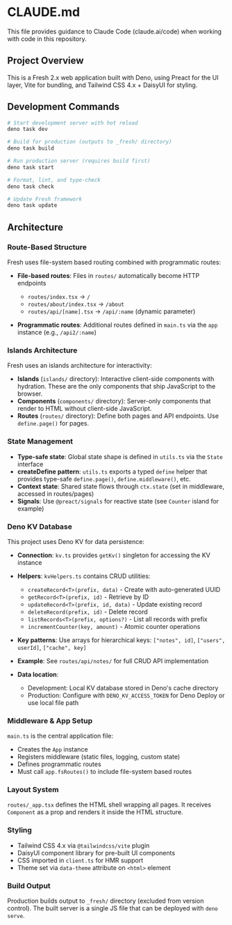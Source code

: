 # CLAUDE.md

This file provides guidance to Claude Code (claude.ai/code) when working with code in this repository.

## Project Overview

This is a Fresh 2.x web application built with Deno, using Preact for the UI layer, Vite for bundling, and Tailwind CSS 4.x + DaisyUI for styling.

## Development Commands

```bash
# Start development server with hot reload
deno task dev

# Build for production (outputs to _fresh/ directory)
deno task build

# Run production server (requires build first)
deno task start

# Format, lint, and type-check
deno task check

# Update Fresh framework
deno task update
```

## Architecture

### Route-Based Structure

Fresh uses file-system based routing combined with programmatic routes:

- **File-based routes**: Files in `routes/` automatically become HTTP endpoints
  - `routes/index.tsx` → `/`
  - `routes/about/index.tsx` → `/about`
  - `routes/api/[name].tsx` → `/api/:name` (dynamic parameter)

- **Programmatic routes**: Additional routes defined in `main.ts` via the `app` instance (e.g., `/api2/:name`)

### Islands Architecture

Fresh uses an islands architecture for interactivity:

- **Islands** (`islands/` directory): Interactive client-side components with hydration. These are the only components that ship JavaScript to the browser.
- **Components** (`components/` directory): Server-only components that render to HTML without client-side JavaScript.
- **Routes** (`routes/` directory): Define both pages and API endpoints. Use `define.page()` for pages.

### State Management

- **Type-safe state**: Global state shape is defined in `utils.ts` via the `State` interface
- **createDefine pattern**: `utils.ts` exports a typed `define` helper that provides type-safe `define.page()`, `define.middleware()`, etc.
- **Context state**: Shared state flows through `ctx.state` (set in middleware, accessed in routes/pages)
- **Signals**: Use `@preact/signals` for reactive state (see `Counter` island for example)

### Deno KV Database

This project uses Deno KV for data persistence:

- **Connection**: `kv.ts` provides `getKv()` singleton for accessing the KV instance
- **Helpers**: `kvHelpers.ts` contains CRUD utilities:
  - `createRecord<T>(prefix, data)` - Create with auto-generated UUID
  - `getRecord<T>(prefix, id)` - Retrieve by ID
  - `updateRecord<T>(prefix, id, data)` - Update existing record
  - `deleteRecord(prefix, id)` - Delete record
  - `listRecords<T>(prefix, options?)` - List all records with prefix
  - `incrementCounter(key, amount)` - Atomic counter operations

- **Key patterns**: Use arrays for hierarchical keys: `["notes", id]`, `["users", userId]`, `["cache", key]`
- **Example**: See `routes/api/notes/` for full CRUD API implementation
- **Data location**:
  - Development: Local KV database stored in Deno's cache directory
  - Production: Configure with `DENO_KV_ACCESS_TOKEN` for Deno Deploy or use local file path

### Middleware & App Setup

`main.ts` is the central application file:
- Creates the `App` instance
- Registers middleware (static files, logging, custom state)
- Defines programmatic routes
- Must call `app.fsRoutes()` to include file-system based routes

### Layout System

`routes/_app.tsx` defines the HTML shell wrapping all pages. It receives `Component` as a prop and renders it inside the HTML structure.

### Styling

- Tailwind CSS 4.x via `@tailwindcss/vite` plugin
- DaisyUI component library for pre-built UI components
- CSS imported in `client.ts` for HMR support
- Theme set via `data-theme` attribute on `<html>` element

### Build Output

Production builds output to `_fresh/` directory (excluded from version control). The built server is a single JS file that can be deployed with `deno serve`.
